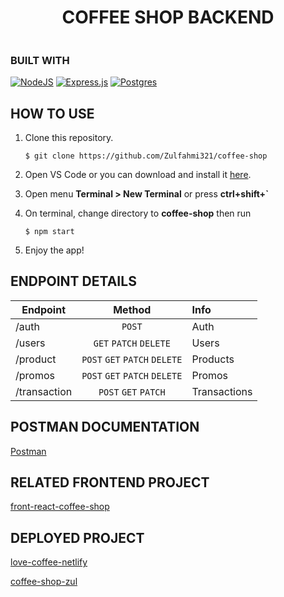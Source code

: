 <div style="display: flex;
    justify-content: center;
    align-items: center;">

# COFFEE SHOP BACKEND

</div>

### BUILT WITH

[![NodeJS](https://img.shields.io/badge/node.js-6DA55F?style=for-the-badge&logo=node.js&logoColor=white)](https://nodejs.org/en/)
[![Express.js](https://img.shields.io/badge/express.js-%23404d59.svg?style=for-the-badge&logo=express&logoColor=%2361DAFB)](https://expressjs.com/)
[![Postgres](https://img.shields.io/badge/postgres-%23316192.svg?style=for-the-badge&logo=postgresql&logoColor=white)](https://www.postgresql.org/)
<br>


## HOW TO USE
1. Clone this repository.
    ```
    $ git clone https://github.com/Zulfahmi321/coffee-shop
    ```

2. Open VS Code or you can download and install it [here](https://code.visualstudio.com/).

3. Open menu **Terminal > New Terminal** or press **ctrl+shift+`** 

4. On terminal, change directory to **coffee-shop** then run 
    ```
    $ npm start
    ```

5. Enjoy the app!

## ENDPOINT DETAILS
| Endpoint      |               Method                | Info              |
| ------------- | :---------------------------------: | :---------------- |
| /auth         |               `POST`                | Auth              |
| /users        |        `GET` `PATCH` `DELETE`       | Users             |
| /product     |    `POST` `GET` `PATCH` `DELETE`    | Products          |
| /promos       |    `POST` `GET` `PATCH` `DELETE`    | Promos            |
| /transaction |        `POST` `GET` `PATCH`         | Transactions      |

## POSTMAN DOCUMENTATION
[Postman](https://documenter.getpostman.com/view/20700808/UyrEgZtc)

## RELATED FRONTEND PROJECT
[front-react-coffee-shop](https://github.com/Zulfahmi321/front-react-coffee-shop.git)

## DEPLOYED PROJECT
[love-coffee-netlify](https://love-coffee-shop.netlify.app/)
<br>

[coffee-shop-zul](https://coffee-shop-zul.herokuapp.com/)